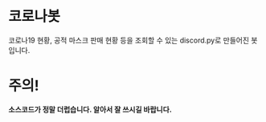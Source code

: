 # 코로나봇
코로나19 현황, 공적 마스크 판매 현황 등을 조회할 수 있는 discord.py로 만들어진 봇입니다.

# 주의!
**소스코드가 정말 더럽습니다. 알아서 잘 쓰시길 바랍니다.**
